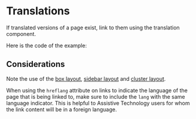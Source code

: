 # Translations

If translated versions of a page exist, link to them using the translation component.

<example title="Translations" src="components/translations.html.twig"></example>

Here is the code of the example:

<exampleHtml src="components/translations.html.twig"></exampleHtml>

## Considerations

Note the use of the [box layout](../layouts/box.md), [sidebar layout](../layouts/sidebar.md) and [cluster layout](../layouts/cluster.md).

When using the `hreflang` attribute on links to indicate the language of the page that is being linked to, make sure to include the `lang` with the same language indicator. This is helpful to Assistive Technology users for whom the link content will be in a foreign language.